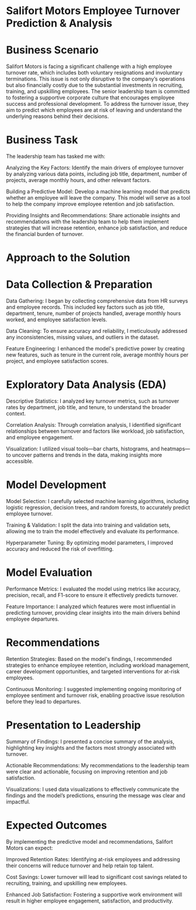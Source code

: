 # Salifort Motors Employee Turnover Prediction & Analysis

# Business Scenario
Salifort Motors is facing a significant challenge with a high employee turnover rate, which includes both voluntary resignations and involuntary terminations. This issue is not only disruptive to the company’s operations but also financially costly due to the substantial investments in recruiting, training, and upskilling employees. The senior leadership team is committed to fostering a supportive corporate culture that encourages employee success and professional development. To address the turnover issue, they aim to predict which employees are at risk of leaving and understand the underlying reasons behind their decisions.

# Business Task
The leadership team has tasked me with:

Analyzing the Key Factors: Identify the main drivers of employee turnover by analyzing various data points, including job title, department, number of projects, average monthly hours, and other relevant factors.

Building a Predictive Model: Develop a machine learning model that predicts whether an employee will leave the company. This model will serve as a tool to help the company improve employee retention and job satisfaction.

Providing Insights and Recommendations: Share actionable insights and recommendations with the leadership team to help them implement strategies that will increase retention, enhance job satisfaction, and reduce the financial burden of turnover.

# Approach to the Solution

# Data Collection & Preparation

Data Gathering: I began by collecting comprehensive data from HR surveys and employee records. This included key factors such as job title, department, tenure, number of projects handled, average monthly hours worked, and employee satisfaction levels.

Data Cleaning: To ensure accuracy and reliability, I meticulously addressed any inconsistencies, missing values, and outliers in the dataset.

Feature Engineering: I enhanced the model's predictive power by creating new features, such as tenure in the current role, average monthly hours per project, and employee satisfaction scores.

# Exploratory Data Analysis (EDA)

Descriptive Statistics: I analyzed key turnover metrics, such as turnover rates by department, job title, and tenure, to understand the broader context.

Correlation Analysis: Through correlation analysis, I identified significant relationships between turnover and factors like workload, job satisfaction, and employee engagement.

Visualization: I utilized visual tools—bar charts, histograms, and heatmaps—to uncover patterns and trends in the data, making insights more accessible.

# Model Development

Model Selection: I carefully selected machine learning algorithms, including logistic regression, decision trees, and random forests, to accurately predict employee turnover.

Training & Validation: I split the data into training and validation sets, allowing me to train the model effectively and evaluate its performance.

Hyperparameter Tuning: By optimizing model parameters, I improved accuracy and reduced the risk of overfitting.

# Model Evaluation

Performance Metrics: I evaluated the model using metrics like accuracy, precision, recall, and F1-score to ensure it effectively predicts turnover.

Feature Importance: I analyzed which features were most influential in predicting turnover, providing clear insights into the main drivers behind employee departures.

# Recommendations

Retention Strategies: Based on the model's findings, I recommended strategies to enhance employee retention, including workload management, career development opportunities, and targeted interventions for at-risk employees.

Continuous Monitoring: I suggested implementing ongoing monitoring of employee sentiment and turnover risk, enabling proactive issue resolution before they lead to departures.

# Presentation to Leadership

Summary of Findings: I presented a concise summary of the analysis, highlighting key insights and the factors most strongly associated with turnover.

Actionable Recommendations: My recommendations to the leadership team were clear and actionable, focusing on improving retention and job satisfaction.

Visualizations: I used data visualizations to effectively communicate the findings and the model’s predictions, ensuring the message was clear and impactful.

# Expected Outcomes

By implementing the predictive model and recommendations, Salifort Motors can expect:

Improved Retention Rates: Identifying at-risk employees and addressing their concerns will reduce turnover and help retain top talent.

Cost Savings: Lower turnover will lead to significant cost savings related to recruiting, training, and upskilling new employees.

Enhanced Job Satisfaction: Fostering a supportive work environment will result in higher employee engagement, satisfaction, and productivity.
